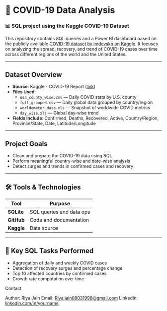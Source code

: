 # 🦠 COVID-19 Data Analysis 

### 📊 SQL project using the Kaggle COVID-19 Dataset

This repository contains SQL queries and a Power BI dashboard based on the publicly available [COVID-19 dataset by imdevskp on Kaggle](https://www.kaggle.com/datasets/imdevskp/corona-virus-report?select=usa_county_wise.csv). It focuses on analyzing the spread, recovery, and trend of COVID-19 cases over time across different regions of the world and the United States.

---

## Dataset Overview

- **Source**: Kaggle - COVID-19 Report ([link](https://www.kaggle.com/datasets/imdevskp/corona-virus-report))
- **Files Used**:
  - `usa_county_wise.csv` — Daily COVID stats by U.S. county
  - `full_grouped.csv` — Daily global data grouped by country/region
  - `worldometer_data.xls` — Snapshot of worldwide COVID metrics
  - `day_wise.xls` — Global day-wise trend
- **Fields Include**: Confirmed, Deaths, Recovered, Active, Country/Region, Province/State, Date, Latitude/Longitude

---

##  Project Goals

- Clean and prepare the COVID-19 data using SQL
- Perform meaningful country-wise and date-wise analysis
- Detect surges and trends in confirmed cases and recovery
---

## 🛠 Tools & Technologies

| Tool       | Purpose                   |
|------------|---------------------------|
| **SQLite** | SQL queries and data ops  |
| **GitHub** | Code and documentation    |
| **Kaggle** | Data source               |

---

## 📌 Key SQL Tasks Performed

- Aggregation of daily and weekly COVID cases
- Detection of recovery surges and percentage change
- Top 10 affected countries by confirmed cases
- Growth rate computation over time


 Contact

Author: Riya Jain
Email: Riya.jain08031998@gmail.com
LinkedIn: [linkedin.com/in/yourname](https://www.linkedin.com/in/riya-jain-615019169/)
